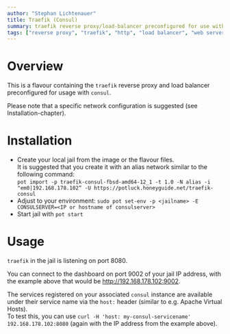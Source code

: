 ```yaml
---
author: "Stephan Lichtenauer"
title: Traefik (Consul)
summary: traefik reverse proxy/load-balancer preconfigured for use with consul.
tags: ["reverse proxy", "traefik", "http", "load balancer", "web server", "consul"]
---
```


# Overview

This is a flavour containing the ```traefik``` reverse proxy and load balancer preconfigured for usage with ```consul```.

Please note that a specific network configuration is suggested (see Installation-chapter).

# Installation

* Create your local jail from the image or the flavour files.    
It is suggested that you create it with an alias network similar to the following command:    
```pot import -p traefik-consul-fbsd-amd64-12_1 -t 1.0 -N alias -i "em0|192.168.178.102“ -U https://potluck.honeyguide.net/traefik-consul```
* Adjust to your environment: ```sudo pot set-env -p <jailname> -E CONSULSERVER=<IP or hostname of consulserver>```
* Start jail with ```pot start```

# Usage

```traefik``` in the jail is listening on port 8080.

You can connect to the dashboard on port 9002 of your jail IP address, with the example above that would be http://192.168.178.102:9002.

The services registered on your associated ```consul``` instance are available under their service name via the ```host:``` header (similar to e.g. Apache Virtual Hosts).    
To test this, you can use ```curl -H 'host: my-consul-servicename' 192.168.178.102:8080``` (again with the IP address from the example above).
